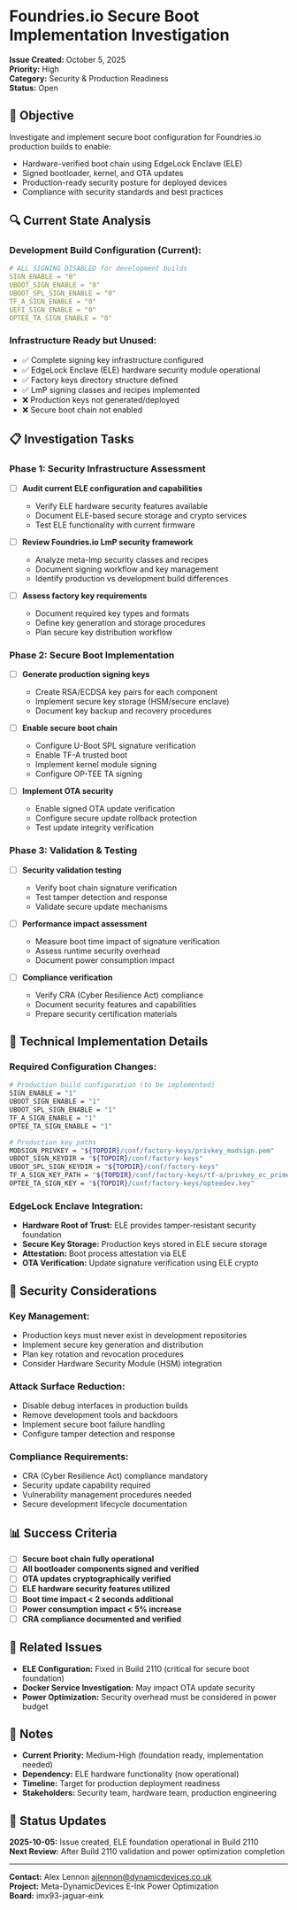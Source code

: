 # Foundries.io Secure Boot Implementation Investigation

**Issue Created:** October 5, 2025  
**Priority:** High  
**Category:** Security & Production Readiness  
**Status:** Open  

## 🎯 **Objective**

Investigate and implement secure boot configuration for Foundries.io production builds to enable:
- Hardware-verified boot chain using EdgeLock Enclave (ELE)
- Signed bootloader, kernel, and OTA updates
- Production-ready security posture for deployed devices
- Compliance with security standards and best practices

## 🔍 **Current State Analysis**

### **Development Build Configuration (Current):**
```yaml
# ALL SIGNING DISABLED for development builds
SIGN_ENABLE = "0"
UBOOT_SIGN_ENABLE = "0" 
UBOOT_SPL_SIGN_ENABLE = "0"
TF_A_SIGN_ENABLE = "0"
UEFI_SIGN_ENABLE = "0"
OPTEE_TA_SIGN_ENABLE = "0"
```

### **Infrastructure Ready but Unused:**
- ✅ Complete signing key infrastructure configured
- ✅ EdgeLock Enclave (ELE) hardware security module operational
- ✅ Factory keys directory structure defined
- ✅ LmP signing classes and recipes implemented
- ❌ Production keys not generated/deployed
- ❌ Secure boot chain not enabled

## 📋 **Investigation Tasks**

### **Phase 1: Security Infrastructure Assessment**
- [ ] **Audit current ELE configuration and capabilities**
  - Verify ELE hardware security features available
  - Document ELE-based secure storage and crypto services
  - Test ELE functionality with current firmware

- [ ] **Review Foundries.io LmP security framework**
  - Analyze meta-lmp security classes and recipes
  - Document signing workflow and key management
  - Identify production vs development build differences

- [ ] **Assess factory key requirements**
  - Document required key types and formats
  - Define key generation and storage procedures
  - Plan secure key distribution workflow

### **Phase 2: Secure Boot Implementation**
- [ ] **Generate production signing keys**
  - Create RSA/ECDSA key pairs for each component
  - Implement secure key storage (HSM/secure enclave)
  - Document key backup and recovery procedures

- [ ] **Enable secure boot chain**
  - Configure U-Boot SPL signature verification
  - Enable TF-A trusted boot
  - Implement kernel module signing
  - Configure OP-TEE TA signing

- [ ] **Implement OTA security**
  - Enable signed OTA update verification
  - Configure secure update rollback protection
  - Test update integrity verification

### **Phase 3: Validation & Testing**
- [ ] **Security validation testing**
  - Verify boot chain signature verification
  - Test tamper detection and response
  - Validate secure update mechanisms

- [ ] **Performance impact assessment**
  - Measure boot time impact of signature verification
  - Assess runtime security overhead
  - Document power consumption impact

- [ ] **Compliance verification**
  - Verify CRA (Cyber Resilience Act) compliance
  - Document security features and capabilities
  - Prepare security certification materials

## 🔧 **Technical Implementation Details**

### **Required Configuration Changes:**
```bash
# Production build configuration (to be implemented)
SIGN_ENABLE = "1"
UBOOT_SIGN_ENABLE = "1"
UBOOT_SPL_SIGN_ENABLE = "1"
TF_A_SIGN_ENABLE = "1"
OPTEE_TA_SIGN_ENABLE = "1"

# Production key paths
MODSIGN_PRIVKEY = "${TOPDIR}/conf/factory-keys/privkey_modsign.pem"
UBOOT_SIGN_KEYDIR = "${TOPDIR}/conf/factory-keys"
UBOOT_SPL_SIGN_KEYDIR = "${TOPDIR}/conf/factory-keys"
TF_A_SIGN_KEY_PATH = "${TOPDIR}/conf/factory-keys/tf-a/privkey_ec_prime256v1.pem"
OPTEE_TA_SIGN_KEY = "${TOPDIR}/conf/factory-keys/opteedev.key"
```

### **EdgeLock Enclave Integration:**
- **Hardware Root of Trust:** ELE provides tamper-resistant security foundation
- **Secure Key Storage:** Production keys stored in ELE secure storage
- **Attestation:** Boot process attestation via ELE
- **OTA Verification:** Update signature verification using ELE crypto

## 🚨 **Security Considerations**

### **Key Management:**
- Production keys must never exist in development repositories
- Implement secure key generation and distribution
- Plan key rotation and revocation procedures
- Consider Hardware Security Module (HSM) integration

### **Attack Surface Reduction:**
- Disable debug interfaces in production builds
- Remove development tools and backdoors
- Implement secure boot failure handling
- Configure tamper detection and response

### **Compliance Requirements:**
- CRA (Cyber Resilience Act) compliance mandatory
- Security update capability required
- Vulnerability management procedures needed
- Secure development lifecycle documentation

## 📊 **Success Criteria**

- [ ] **Secure boot chain fully operational**
- [ ] **All bootloader components signed and verified**
- [ ] **OTA updates cryptographically verified**
- [ ] **ELE hardware security features utilized**
- [ ] **Boot time impact < 2 seconds additional**
- [ ] **Power consumption impact < 5% increase**
- [ ] **CRA compliance documented and verified**

## 🔗 **Related Issues**

- **ELE Configuration:** Fixed in Build 2110 (critical for secure boot foundation)
- **Docker Service Investigation:** May impact OTA update security
- **Power Optimization:** Security overhead must be considered in power budget

## 📝 **Notes**

- **Current Priority:** Medium-High (foundation ready, implementation needed)
- **Dependency:** ELE hardware functionality (now operational)
- **Timeline:** Target for production deployment readiness
- **Stakeholders:** Security team, hardware team, production engineering

## 🔄 **Status Updates**

**2025-10-05:** Issue created, ELE foundation operational in Build 2110  
**Next Review:** After Build 2110 validation and power optimization completion

---

**Contact:** Alex Lennon <ajlennon@dynamicdevices.co.uk>  
**Project:** Meta-DynamicDevices E-Ink Power Optimization  
**Board:** imx93-jaguar-eink
